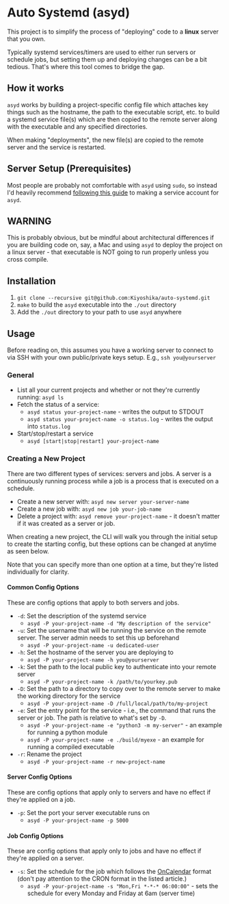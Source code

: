 # Auto Systemd (asyd)
This project is to simplify the process of "deploying" code to a **linux** server that you own.

Typically systemd services/timers are used to either run servers or schedule jobs, but setting them up and deploying changes can be a bit tedious. That's where this tool comes to bridge the gap.

## How it works
`asyd` works by building a project-specific config file which attaches key things such as the hostname, the path to the executable script, etc. to build a systemd service file(s) which are then copied to the remote server along with the executable and any specified directories.

When making "deployments", the new file(s) are copied to the remote server and the service is restarted.

## Server Setup (Prerequisites)
Most people are probably not comfortable with `asyd` using `sudo`, so instead I'd heavily recommend [following this guide](./CREATING_A_SERVICE_ACCOUNT.md) to making a service account for `asyd`.

## WARNING
This is probably obvious, but be mindful about architectural differences if you are building code on, say, a Mac and using `asyd` to deploy the project on a linux server - that executable is NOT going to run properly unless you cross compile.

## Installation
1. `git clone --recursive git@github.com:Kiyoshika/auto-systemd.git`
2. `make` to build the `asyd` executable into the `./out` directory
3. Add the `./out` directory to your path to use `asyd` anywhere

## Usage
Before reading on, this assumes you have a working server to connect to via SSH with your own public/private keys setup. E.g., `ssh you@yourserver`

### General
* List all your current projects and whether or not they're currently running: `asyd ls`
* Fetch the status of a service:
    * `asyd status your-project-name` - writes the output to STDOUT
    * `asyd status your-project-name -o status.log` - writes the output into `status.log`
* Start/stop/restart a service
    * `asyd [start|stop|restart] your-project-name`

### Creating a New Project
There are two different types of services: servers and jobs. A server is a continuously running process while a job is a process that is executed on a schedule.

* Create a new server with: `asyd new server your-server-name`
* Create a new job with: `asyd new job your-job-name`
* Delete a project with: `asyd remove your-project-name` - it doesn't matter if it was created as a server or job.

When creating a new project, the CLI will walk you through the initial setup to create the starting config, but these options can be changed at anytime as seen below.

Note that you can specify more than one option at a time, but they're listed individually for clarity.

#### Common Config Options
These are config options that apply to both servers and jobs.
* `-d`: Set the description of the systemd service
    * `asyd -P your-project-name -d "My description of the service"`
* `-u`: Set the username that will be running the service on the remote server. The server admin needs to set this up beforehand
    * `asyd -P your-project-name -u dedicated-user`
* `-h`: Set the hostname of the server you are deploying to
    * `asyd -P your-project-name -h you@yourserver`
* `-k`: Set the path to the local public key to authenticate into your remote server
    * `asyd -P your-project-name -k /path/to/yourkey.pub`
* `-D`: Set the path to a directory to copy over to the remote server to make the working directory for the service
    * `asyd -P your-project-name -D /full/local/path/to/my-project`
* `-e`: Set the entry point for the service - i.e., the command that runs the server or job. The path is relative to what's set by `-D`.
    * `asyd -P your-project-name -e "python3 -m my-server"` - an example for running a python module
    * `asyd -P your-project-name -e ./build/myexe` - an example for running a compiled executable
* `-r`: Rename the project
    * `asyd -P your-project-name -r new-project-name`

#### Server Config Options
These are config options that apply only to servers and have no effect if they're applied on a job.
* `-p`: Set the port your server executable runs on
    * `asyd -P your-project-name -p 5000`

#### Job Config Options
These are config options that apply only to jobs and have no effect if they're applied on a server.
* `-s`: Set the schedule for the job which follows the [OnCalendar](https://silentlad.com/systemd-timers-oncalendar-(cron)-format-explained) format (don't pay attention to the CRON format in the listed article.)
    * `asyd -P your-project-name -s "Mon,Fri *-*-* 06:00:00"` - sets the schedule for every Monday and Friday at 6am (server time)
